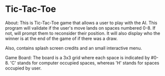 # Tic-Tac-Toe

About:
This is Tic-Tac-Toe game that allows a user to play with the AI. This program will validate if the user's move lands
on spaces numbered 0-8. If not, will prompt them to reconsider their position. It will also display who the winner is
at the end of the game of if there was a draw.

Also, contains splash screen credits and an small interactive menu.

Game Board:
The board is a 3x3 grid where each space is indicated by #0-8.
'C' stands for computer occupied spaces, whereas 'H' stands for spaces occupied by user.
